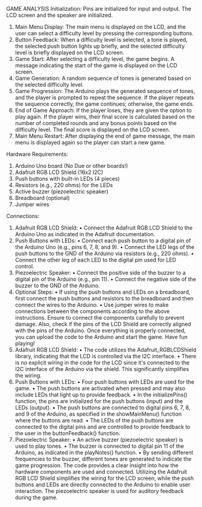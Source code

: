 GAME ANALYSIS
Initialization: Pins are initialized for input and output. The LCD screen and the speaker are initialized.
1.	Main Menu Display: The main menu is displayed on the LCD, and the user can select a difficulty level by pressing the corresponding buttons.
2.	Button Feedback: When a difficulty level is selected, a tone is played, the selected push button lights up briefly, and the selected difficulty level is briefly displayed on the LCD screen.
3.	Game Start: After selecting a difficulty level, the game begins. A message indicating the start of the game is displayed on the LCD screen.
4.	Game Generation: A random sequence of tones is generated based on the selected difficulty level.
5.	Game Progression: The Arduino plays the generated sequence of tones, and the player is prompted to repeat the sequence. If the player repeats the sequence correctly, the game continues; otherwise, the game ends.
6.	End of Game Approach: If the player loses, they are given the option to play again. If the player wins, their final score is calculated based on the number of completed rounds and any bonus points based on the difficulty level. The final score is displayed on the LCD screen.
7.	Main Menu Restart: After displaying the end of game message, the main menu is displayed again so the player can start a new game.

Hardware Requirements:
1.	Arduino Uno board (No Due or other boards!)
2.	Adafruit RGB LCD Shield (16x2 I2C)
3.	Push buttons with built-in LEDs (4 pieces)
4.	Resistors (e.g., 220 ohms) for the LEDs
5.	Active buzzer (piezoelectric speaker)
6.	Breadboard (optional)
7.	Jumper wires

Connections:
1.	Adafruit RGB LCD Shield: • Connect the Adafruit RGB LCD Shield to the Arduino Uno as indicated in the Adafruit documentation.
2.	Push Buttons with LEDs: • Connect each push button to a digital pin of the Arduino Uno (e.g., pins 6, 7, 8, and 9). • Connect the LED legs of the push buttons to the GND of the Arduino via resistors (e.g., 220 ohms). • Connect the other leg of each LED to the digital pin used for LED control.
3.	Piezoelectric Speaker: • Connect the positive side of the buzzer to a digital pin of the Arduino (e.g., pin 11). • Connect the negative side of the buzzer to the GND of the Arduino.
4.	Optional Steps: • If using the push buttons and LEDs on a breadboard, first connect the push buttons and resistors to the breadboard and then connect the wires to the Arduino. • Use jumper wires to make connections between the components according to the above instructions. Ensure to connect the components carefully to prevent damage. Also, check if the pins of the LCD Shield are correctly aligned with the pins of the Arduino. Once everything is properly connected, you can upload the code to the Arduino and start the game. Have fun playing!
5.	Adafruit RGB LCD Shield: • The code utilizes the Adafruit_RGBLCDShield library, indicating that the LCD is controlled via the I2C interface. • There is no explicit wiring in the code for the LCD since it's connected to the I2C interface of the Arduino via the shield. This significantly simplifies the wiring.
6.	Push Buttons with LEDs: • Four push buttons with LEDs are used for the game. • The push buttons are activated when pressed and may also include LEDs that light up to provide feedback. • In the initializePins() function, the pins are initialized for the push buttons (input) and the LEDs (output). • The push buttons are connected to digital pins 6, 7, 8, and 9 of the Arduino, as specified in the showMainMenu() function where the buttons are read. • The LEDs of the push buttons are connected to the digital pins and are controlled to provide feedback to the user in the buttonFeedback() function.
7.	Piezoelectric Speaker: • An active buzzer (piezoelectric speaker) is used to play tones. • The buzzer is connected to digital pin 11 of the Arduino, as indicated in the playNotes() function. • By sending different frequencies to the buzzer, different tones are generated to indicate the game progression. The code provides a clear insight into how the hardware components are used and connected. Utilizing the Adafruit RGB LCD Shield simplifies the wiring for the LCD screen, while the push buttons and LEDs are directly connected to the Arduino to enable user interaction. The piezoelectric speaker is used for auditory feedback during the game.

